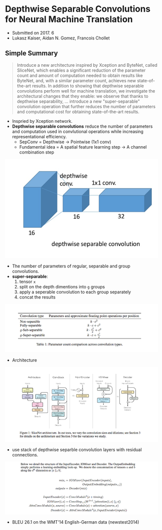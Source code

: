# Depthwise Separable Convolutions for Neural Machine Translation

- Submitted on 2017. 6
- Lukasz Kaiser, Aidan N. Gomez, Francois Chollet

## Simple Summary

> Introduce a new architecture inspired by Xception and ByteNet, called SliceNet, which enables a significant reduction of the parameter count and amount of computation needed to obtain results like ByteNet, and, with a similar parameter count, achieves new state-of-the-art results. In addition to showing that depthwise separable convolutions perform well for machine translation, we investigate the architectural changes that they enable: we observe that thanks to depthwise separability, ... introduce a new "super-separable" convolution operation that further reduces the number of parameters and computational cost for obtaining state-of-the-art results.

- Inspried by Xception network.
- **Depthwise separable convolutions** reduce the number of parameters and computation used in convlutional operations while increasing representational efficiency.
	- SepConv = Depthwise -> Pointwise (1x1 conv)
	- Fundamental idea = A spatial feature learning step -> A channel combination step

![images](../images/slicenet-1.png)

- The number of parameters of regular, separable and group convolutions.
- **super-separable**: 
	1. tensor `x` 
	2. split on the depth dimentions into `g` groups 
	3. apply a seperable convolution to each group separately
	4. concat the results 

![images](../images/slicenet-2.png)

- Architecture

![images](../images/slicenet-3.png)

- use stack of depthwise separble convolution layers with residual connections.

![images](../images/slicenet-4.png)

- BLEU 26.1 on the WMT'14 English-German data (newstest2014)


